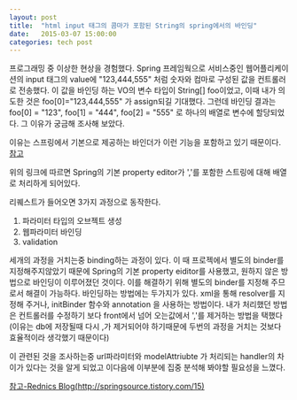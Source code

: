 ```yaml
---
layout: post
title:  "html input 태그의 콤마가 포함된 String의 spring에서의 바인딩"
date:   2015-03-07 15:00:00
categories: tech post
---
```




프로그래밍 중 이상한 현상을 경험했다. Spring 프레임웍으로 서비스중인 웹어플리케이션의  input 태그의 value에 "123,444,555" 처럼 숫자와 컴마로 구성된 값을 컨트롤러로 전송했다. 이 값을 바인딩 하는 VO의 변수 타입이 String[] foo이었고, 이때 내가 의도한 것은 foo[0]="123,444,555" 가 assign되길 기대했다. 그런데 바인딩 결과는 foo[0] = "123", foo[1] = "444", foo[2] = "555" 로 하나의 배열로 변수에 할당되었다. 그 이유가 궁금해 조사해 보았다.

이유는 스프링에서 기본으로 제공하는 바인더가 이런 기능을 포함하고 있기 때문이다. [참고](http://springsource.tistory.com/15)

위의 링크에 따르면 Spring의 기본 property editor가 ','를 포함한 스트링에 대해 배열로 처리하게 되어있다. 

리퀘스트가 들어오면 3가지 과정으로 동작한다.
1. 파라미터 타입의 오브젝트 생성
2. 웹파라미터 바인딩
3. validation

세개의 과정을 거치는중 binding하는 과정이 있다. 이 때 프로젝에서 별도의 binder를 지정해주지않았기 때문에 Spring의 기본 property eiditor를 사용했고, 원하지 않은 방법으로 바인딩이 이루어졌던 것이다.
이를 해결하기 위해 별도의 binder를 지정해 주므로서 해결이 가능하다. 
바인딩하는 방법에는 두가지가 있다.  xml을 통해 resolver를 지정해 주거나,  initBinder 함수와 annotation 을 사용하는 방법이다.
내가 처리했던 방법은 컨트롤러를 수정하기 보다 front에서 넘어 오는값에서 ','를 제거하는 방법을 택했다(이유는 db에 저장될때 다시 ,가 제거되어야 하기때문에 두번의 과정을 거치는 것보다 효율적이라 생각했기 때문이다)

이 관련된 것을 조사하는중 url파라미터와 modelAttriubte 가 처리되는 handler의 차이가 있다는 것을 알게 되었고 이다음에 이부분에 집중 분석해 봐야할 필요성을 느꼈다.


[참고-Rednics Blog(http://springsource.tistory.com/15)](http://springsource.tistory.com/15)

